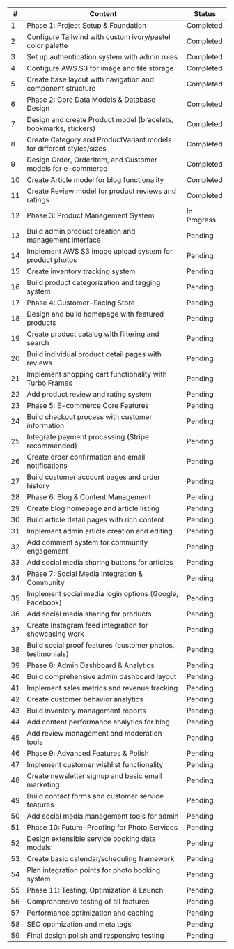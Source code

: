 | # | Content | Status |
|---|---------|--------|
| 1 | Phase 1: Project Setup & Foundation | Completed |
| 2 | Configure Tailwind with custom ivory/pastel color palette | Completed |
| 3 | Set up authentication system with admin roles | Completed |
| 4 | Configure AWS S3 for image and file storage | Completed |
| 5 | Create base layout with navigation and component structure | Completed |
| 6 | Phase 2: Core Data Models & Database Design | Completed |
| 7 | Design and create Product model (bracelets, bookmarks, stickers) | Completed |
| 8 | Create Category and ProductVariant models for different styles/sizes | Completed |
| 9 | Design Order, OrderItem, and Customer models for e-commerce | Completed |
| 10 | Create Article model for blog functionality | Completed |
| 11 | Create Review model for product reviews and ratings | Completed |
| 12 | Phase 3: Product Management System | In Progress |
| 13 | Build admin product creation and management interface | Pending |
| 14 | Implement AWS S3 image upload system for product photos | Pending |
| 15 | Create inventory tracking system | Pending |
| 16 | Build product categorization and tagging system | Pending |
| 17 | Phase 4: Customer-Facing Store | Pending |
| 18 | Design and build homepage with featured products | Pending |
| 19 | Create product catalog with filtering and search | Pending |
| 20 | Build individual product detail pages with reviews | Pending |
| 21 | Implement shopping cart functionality with Turbo Frames | Pending |
| 22 | Add product review and rating system | Pending |
| 23 | Phase 5: E-commerce Core Features | Pending |
| 24 | Build checkout process with customer information | Pending |
| 25 | Integrate payment processing (Stripe recommended) | Pending |
| 26 | Create order confirmation and email notifications | Pending |
| 27 | Build customer account pages and order history | Pending |
| 28 | Phase 6: Blog & Content Management | Pending |
| 29 | Create blog homepage and article listing | Pending |
| 30 | Build article detail pages with rich content | Pending |
| 31 | Implement admin article creation and editing | Pending |
| 32 | Add comment system for community engagement | Pending |
| 33 | Add social media sharing buttons for articles | Pending |
| 34 | Phase 7: Social Media Integration & Community | Pending |
| 35 | Implement social media login options (Google, Facebook) | Pending |
| 36 | Add social media sharing for products | Pending |
| 37 | Create Instagram feed integration for showcasing work | Pending |
| 38 | Build social proof features (customer photos, testimonials) | Pending |
| 39 | Phase 8: Admin Dashboard & Analytics | Pending |
| 40 | Build comprehensive admin dashboard layout | Pending |
| 41 | Implement sales metrics and revenue tracking | Pending |
| 42 | Create customer behavior analytics | Pending |
| 43 | Build inventory management reports | Pending |
| 44 | Add content performance analytics for blog | Pending |
| 45 | Add review management and moderation tools | Pending |
| 46 | Phase 9: Advanced Features & Polish | Pending |
| 47 | Implement customer wishlist functionality | Pending |
| 48 | Create newsletter signup and basic email marketing | Pending |
| 49 | Build contact forms and customer service features | Pending |
| 50 | Add social media management tools for admin | Pending |
| 51 | Phase 10: Future-Proofing for Photo Services | Pending |
| 52 | Design extensible service booking data models | Pending |
| 53 | Create basic calendar/scheduling framework | Pending |
| 54 | Plan integration points for photo booking system | Pending |
| 55 | Phase 11: Testing, Optimization & Launch | Pending |
| 56 | Comprehensive testing of all features | Pending |
| 57 | Performance optimization and caching | Pending |
| 58 | SEO optimization and meta tags | Pending |
| 59 | Final design polish and responsive testing | Pending |